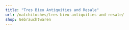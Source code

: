```yaml
---
title: "Tres Bieu Antiquities and Resale"
url: /natchitoches/tres-bieu-antiquities-and-resale/
shop: Gebrauchtwaren
---
```

